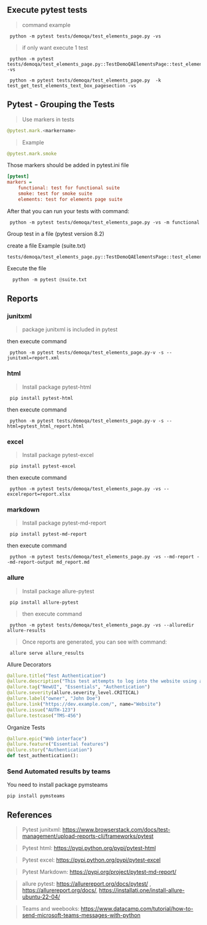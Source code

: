 ## Execute pytest tests
> command example

```shell
 python -m pytest tests/demoqa/test_elements_page.py -vs
```

> if only want execute 1 test

```shell
 python -m pytest tests/demoqa/test_elements_page.py::TestDemoQAElementsPage::test_elements_text_box_page -vs
```
```shell
 python -m pytest tests/demoqa/test_elements_page.py  -k test_get_test_elements_text_box_pagesection -vs
```


## Pytest - Grouping the Tests

> Use markers in tests

```python
@pytest.mark.<markername>
```
> Example

```python
@pytest.mark.smoke
```

Those markers should be added in pytest.ini file

```ini
[pytest]
markers =
    functional: test for functional suite
    smoke: test for smoke suite
    elements: test for elements page suite
```

After that you can run your tests with command:

```shell
 python -m pytest tests/demoqa/test_elements_page.py -vs -m functional
```

Group test in a file (pytest version 8.2)

create a file
Example (suite.txt)
```text
tests/demoqa/test_elements_page.py::TestDemoQAElementsPage::test_elements_text_box_page
```
Execute the file

```python
  python -m pytest @suite.txt
```

## Reports

### junitxml
> package junitxml is included in pytest

then execute command

```shell
 python -m pytest tests/demoqa/test_elements_page.py-v -s --junitxml=report.xml
```


### html
> Install package pytest-html

```shell
 pip install pytest-html
```

then execute command

```shell
 python -m pytest tests/demoqa/test_elements_page.py-v -s --html=pytest_html_report.html

```

### excel
> Install package pytest-excel
```shell
 pip install pytest-excel
```

then execute command

```shell
 python -m pytest tests/demoqa/test_elements_page.py -vs --excelreport=report.xlsx
```

### markdown
> Install package pytest-md-report
```shell
 pip install pytest-md-report
```

then execute command

```shell
 python -m pytest tests/demoqa/test_elements_page.py -vs --md-report --md-report-output md_report.md
```

### allure
> Install package allure-pytest

```shell
 pip install allure-pytest
```

> then execute command

```shell
 python -m pytest tests/demoqa/test_elements_page.py -vs --alluredir allure-results

```
> Once reports are generated, you can see with command:

```shell
 allure serve allure_results
```
Allure Decorators
```python
@allure.title("Test Authentication")
@allure.description("This test attempts to log into the website using a login and a password. Fails if any error happens.\n\nNote that this test does not test 2-Factor Authentication.")
@allure.tag("NewUI", "Essentials", "Authentication")
@allure.severity(allure.severity_level.CRITICAL)
@allure.label("owner", "John Doe")
@allure.link("https://dev.example.com/", name="Website")
@allure.issue("AUTH-123")
@allure.testcase("TMS-456")
```
Organize Tests

```python
@allure.epic("Web interface")
@allure.feature("Essential features")
@allure.story("Authentication")
def test_authentication():
```

### Send Automated results by teams
You need to install package pymsteams

```shell
pip install pymsteams
```


## References

> Pytest junitxml: https://www.browserstack.com/docs/test-management/upload-reports-cli/frameworks/pytest

> Pytest html: https://pypi.python.org/pypi/pytest-html

> Pytest excel: https://pypi.python.org/pypi/pytest-excel

> Pytest Markdown: https://pypi.org/project/pytest-md-report/

> allure pytest: https://allurereport.org/docs/pytest/ , https://allurereport.org/docs/, https://installati.one/install-allure-ubuntu-22-04/

> Teams and weebooks: https://www.datacamp.com/tutorial/how-to-send-microsoft-teams-messages-with-python
